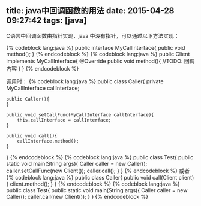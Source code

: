 title: java中回调函数的用法
date: 2015-04-28 09:27:42
tags: [java]
---
C语言中回调函数由指针实现，java 中没有指针，可以通过以下方法实现：

{% codeblock lang:java %}
public interface MyCallInterface{
	public void method();
}
{% endcodeblock %}
{% codeblock lang:java %}
public Client implements MyCallInterface{
	@Override
	public void method(){
		//TODO: 回调内容
	}
}
{% endcodeblock %}

调用时：
{% codeblock lang:java %}
public class Caller{
	private MyCallInterface callInterface;

	public Caller(){
	}

	public void setCallFunc(MyCallInterface callInterface){
		this.callInterface = callInterface;
	}

	public void call(){
		callInterface.method();
	}
}
{% endcodeblock %}
{% codeblock lang:java %}
public class Test{
	public static void main(String args){
		Caller caller = new Caller();
		caller.setCallFunc(new Client());
		caller.call();
	}
}
{% endcodeblock %}
或者
{% codeblock lang:java %}
public class Caller{
	public void call(Client client){
		client.method();
	}
}
{% endcodeblock %}
{% codeblock lang:java %}
public class Test{
	public static void main(String args){
		Caller caller = new Caller();
		caller.call(new Client());
	}
}
{% endcodeblock %}
